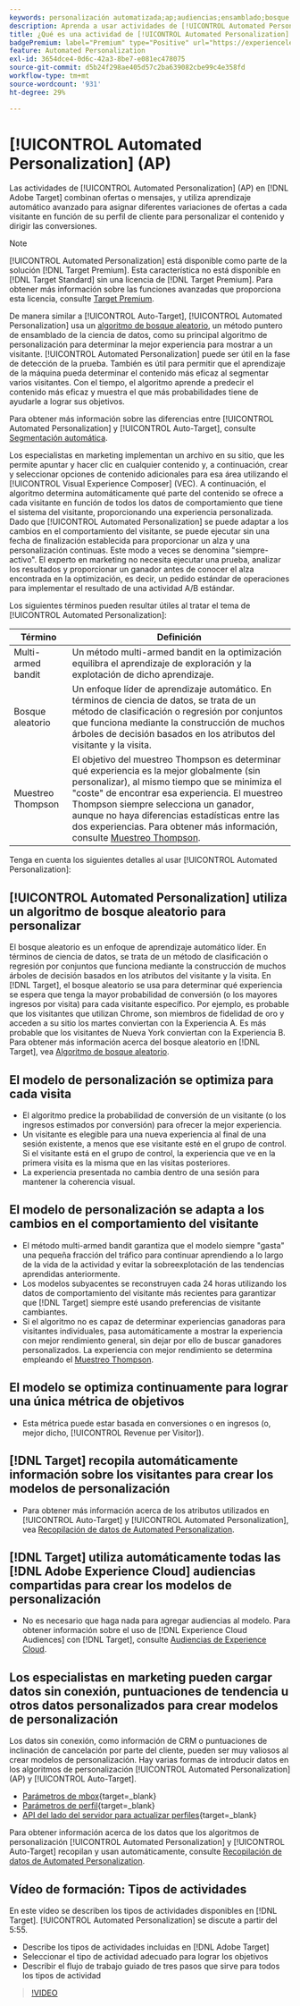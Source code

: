 ```yaml
---
keywords: personalización automatizada;ap;audiencias;ensamblado;bosque aleatorio;multi-armed bandit;muestreo thompson;ml;aprendizaje automático
description: Aprenda a usar actividades de [!UICONTROL Automated Personalization] (AP) en  [!DNL Adobe Target] que usan aprendizaje automático avanzado para asignar diferentes variaciones de ofertas a cada visitante.
title: ¿Qué es una actividad de [!UICONTROL Automated Personalization] (AP)?
badgePremium: label="Premium" type="Positive" url="https://experienceleague.adobe.com/docs/target/using/introduction/intro.html?lang=es#premium newtab=true" tooltip="Consulte qué se incluye en Target Premium."
feature: Automated Personalization
exl-id: 3654dce4-0d6c-42a3-8be7-e081ec478075
source-git-commit: d5b24f298ae405d57c2ba639082cbe99c4e358fd
workflow-type: tm+mt
source-wordcount: '931'
ht-degree: 29%

---
```


# [!UICONTROL Automated Personalization] (AP)

Las actividades de [!UICONTROL Automated Personalization] (AP) en [!DNL Adobe Target] combinan ofertas o mensajes, y utiliza aprendizaje automático avanzado para asignar diferentes variaciones de ofertas a cada visitante en función de su perfil de cliente para personalizar el contenido y dirigir las conversiones.

>[!NOTE]
>
>[!UICONTROL Automated Personalization] está disponible como parte de la solución [!DNL Target Premium]. Esta característica no está disponible en [!DNL Target Standard] sin una licencia de [!DNL Target Premium]. Para obtener más información sobre las funciones avanzadas que proporciona esta licencia, consulte [Target Premium](/help/main/c-intro/intro.md#premium).

De manera similar a [!UICONTROL Auto-Target], [!UICONTROL Automated Personalization] usa un [algoritmo de bosque aleatorio](/help/main/c-activities/t-automated-personalization/algo-random-forest.md), un método puntero de ensamblado de la ciencia de datos, como su principal algoritmo de personalización para determinar la mejor experiencia para mostrar a un visitante. [!UICONTROL Automated Personalization] puede ser útil en la fase de detección de la prueba. También es útil para permitir que el aprendizaje de la máquina pueda determinar el contenido más eficaz al segmentar varios visitantes. Con el tiempo, el algoritmo aprende a predecir el contenido más eficaz y muestra el que más probabilidades tiene de ayudarle a lograr sus objetivos.

Para obtener más información sobre las diferencias entre [!UICONTROL Automated Personalization] y [!UICONTROL Auto-Target], consulte [Segmentación automática](/help/main/c-activities/auto-target/auto-target-to-optimize.md#section_BA4D83BE40F14A96BE7CBC7C7CF2A8FB).

Los especialistas en marketing implementan un archivo en su sitio, que les permite apuntar y hacer clic en cualquier contenido y, a continuación, crear y seleccionar opciones de contenido adicionales para esa área utilizando el [!UICONTROL Visual Experience Composer] (VEC). A continuación, el algoritmo determina automáticamente qué parte del contenido se ofrece a cada visitante en función de todos los datos de comportamiento que tiene el sistema del visitante, proporcionando una experiencia personalizada. Dado que [!UICONTROL Automated Personalization] se puede adaptar a los cambios en el comportamiento del visitante, se puede ejecutar sin una fecha de finalización establecida para proporcionar un alza y una personalización continuas. Este modo a veces se denomina &quot;siempre-activo&quot;. El experto en marketing no necesita ejecutar una prueba, analizar los resultados y proporcionar un ganador antes de conocer el alza encontrada en la optimización, es decir, un pedido estándar de operaciones para implementar el resultado de una actividad A/B estándar.

Los siguientes términos pueden resultar útiles al tratar el tema de [!UICONTROL Automated Personalization]:

| Término | Definición |
|---|---|
| Multi-armed bandit | Un método multi-armed bandit en la optimización equilibra el aprendizaje de exploración y la explotación de dicho aprendizaje. |
| Bosque aleatorio | Un enfoque líder de aprendizaje automático. En términos de ciencia de datos, se trata de un método de clasificación o regresión por conjuntos que funciona mediante la construcción de muchos árboles de decisión basados en los atributos del visitante y la visita. |
| Muestreo Thompson | El objetivo del muestreo Thompson es determinar qué experiencia es la mejor globalmente (sin personalizar), al mismo tiempo que se minimiza el &quot;coste&quot; de encontrar esa experiencia. El muestreo Thompson siempre selecciona un ganador, aunque no haya diferencias estadísticas entre las dos experiencias. Para obtener más información, consulte [Muestreo Thompson](https://en.wikipedia.org/wiki/Thompson_sampling). |

Tenga en cuenta los siguientes detalles al usar [!UICONTROL Automated Personalization]:

## [!UICONTROL Automated Personalization] utiliza un algoritmo de bosque aleatorio para personalizar

El bosque aleatorio es un enfoque de aprendizaje automático líder. En términos de ciencia de datos, se trata de un método de clasificación o regresión por conjuntos que funciona mediante la construcción de muchos árboles de decisión basados en los atributos del visitante y la visita. En [!DNL Target], el bosque aleatorio se usa para determinar qué experiencia se espera que tenga la mayor probabilidad de conversión (o los mayores ingresos por visita) para cada visitante específico. Por ejemplo, es probable que los visitantes que utilizan Chrome, son miembros de fidelidad de oro y acceden a su sitio los martes conviertan con la Experiencia A. Es más probable que los visitantes de Nueva York conviertan con la Experiencia B. Para obtener más información acerca del bosque aleatorio en [!DNL Target], vea [Algoritmo de bosque aleatorio](/help/main/c-activities/t-automated-personalization/algo-random-forest.md).

## El modelo de personalización se optimiza para cada visita

* El algoritmo predice la probabilidad de conversión de un visitante (o los ingresos estimados por conversión) para ofrecer la mejor experiencia.
* Un visitante es elegible para una nueva experiencia al final de una sesión existente, a menos que ese visitante esté en el grupo de control. Si el visitante está en el grupo de control, la experiencia que ve en la primera visita es la misma que en las visitas posteriores.
* La experiencia presentada no cambia dentro de una sesión para mantener la coherencia visual.

## El modelo de personalización se adapta a los cambios en el comportamiento del visitante

* El método multi-armed bandit garantiza que el modelo siempre &quot;gasta&quot; una pequeña fracción del tráfico para continuar aprendiendo a lo largo de la vida de la actividad y evitar la sobreexplotación de las tendencias aprendidas anteriormente.
* Los modelos subyacentes se reconstruyen cada 24 horas utilizando los datos de comportamiento del visitante más recientes para garantizar que [!DNL Target] siempre esté usando preferencias de visitante cambiantes.
* Si el algoritmo no es capaz de determinar experiencias ganadoras para visitantes individuales, pasa automáticamente a mostrar la experiencia con mejor rendimiento general, sin dejar por ello de buscar ganadores personalizados. La experiencia con mejor rendimiento se determina empleando el [Muestreo Thompson](https://en.wikipedia.org/wiki/Thompson_sampling).

## El modelo se optimiza continuamente para lograr una única métrica de objetivos

* Esta métrica puede estar basada en conversiones o en ingresos (o, mejor dicho, [!UICONTROL Revenue per Visitor]).

## [!DNL Target] recopila automáticamente información sobre los visitantes para crear los modelos de personalización

* Para obtener más información acerca de los atributos utilizados en [!UICONTROL Auto-Target] y [!UICONTROL Automated Personalization], vea [Recopilación de datos de Automated Personalization](/help/main/c-activities/t-automated-personalization/ap-data.md).

## [!DNL Target] utiliza automáticamente todas las [!DNL Adobe Experience Cloud] audiencias compartidas para crear los modelos de personalización

* No es necesario que haga nada para agregar audiencias al modelo. Para obtener información sobre el uso de [!DNL Experience Cloud Audiences] con [!DNL Target], consulte [Audiencias de Experience Cloud](/help/main/c-integrating-target-with-mac/mmp.md).

## Los especialistas en marketing pueden cargar datos sin conexión, puntuaciones de tendencia u otros datos personalizados para crear modelos de personalización

Los datos sin conexión, como información de CRM o puntuaciones de inclinación de cancelación por parte del cliente, pueden ser muy valiosos al crear modelos de personalización. Hay varias formas de introducir datos en los algoritmos de personalización [!UICONTROL Automated Personalization] (AP) y [!UICONTROL Auto-Target].

* [Parámetros de mbox](https://experienceleague.adobe.com/docs/target-dev/developer/implementation/methods/methods-to-get-data-into-target.html?lang=es){target=_blank}
* [Parámetros de perfil](https://experienceleague.adobe.com/docs/target-dev/developer/implementation/methods/methods-to-get-data-into-target.html?lang=es){target=_blank}
* [API del lado del servidor para actualizar perfiles](https://experienceleague.adobe.com/docs/target-dev/developer/implementation/methods/methods-to-get-data-into-target.html?lang=es){target=_blank}

Para obtener información acerca de los datos que los algoritmos de personalización [!UICONTROL Automated Personalization] y [!UICONTROL Auto-Target] recopilan y usan automáticamente, consulte [Recopilación de datos de Automated Personalization](/help/main/c-activities/t-automated-personalization/ap-data.md).

## Vídeo de formación: Tipos de actividades

En este vídeo se describen los tipos de actividades disponibles en [!DNL Target]. [!UICONTROL Automated Personalization] se discute a partir del 5:55.

* Describe los tipos de actividades incluidas en [!DNL Adobe Target]
* Seleccionar el tipo de actividad adecuado para lograr los objetivos
* Describir el flujo de trabajo guiado de tres pasos que sirve para todos los tipos de actividad

>[!VIDEO](https://video.tv.adobe.com/v/30103?captions=spa)
